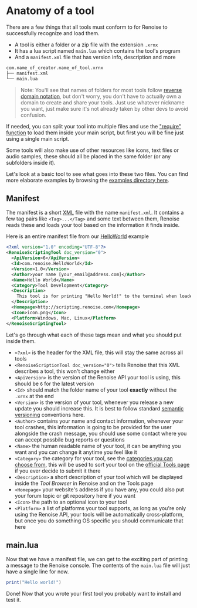 # Anatomy of a tool

There are a few things that all tools must conform to for Renoise to successfully recognize and load them.

* A tool is either a folder or a zip file with the extension `.xrnx`
* It has a lua script named `main.lua` which contains the tool's program
* And a `manifest.xml` file that has version info, description and more

```sh
com.name_of_creator.name_of_tool.xrnx
├── manifest.xml
└── main.lua
```

> Note: You'll see that names of folders for most tools follow [reverse domain notation](https://en.wikipedia.org/wiki/Reverse_domain_name_notation), but don't worry, you don't have to actually own a domain to create and share your tools. Just use whatever nickname you want, just make sure it's not already taken by other devs to avoid confusion.

If needed, you can split your tool into multiple files and use the ["require" function](https://www.lua.org/pil/8.1.html) to load them inside your main script, but first you will be fine just using a single main script.

Some tools will also make use of other resources like icons, text files or audio samples, these should all be placed in the same folder (or any subfolders inside it).

Let's look at a basic tool to see what goes into these two files. You can find more elaborate examples by browsing the [examples directory here](TODO#link-to-examples-readme).

## Manifest

The manifest is a short [XML](https://www.w3schools.com/XML/xml_whatis.asp) file with the name `manifest.xml`. It contains a few tag pairs like `<Tag>...</Tag>` and some text between them, Renoise reads these and loads your tool based on the information it finds inside.

Here is an entire manifest file from our [HelloWorld](TODO#helloworld-folder) example

<!-- TODO copy data from the actual tool folder here -->
```xml
<?xml version="1.0" encoding="UTF-8"?>
<RenoiseScriptingTool doc_version="0">
  <ApiVersion>6</ApiVersion>
  <Id>com.renoise.HelloWorld</Id>
  <Version>1.0</Version>
  <Author>your name [your_email@address.com]</Author>
  <Name>Hello World</Name>
  <Category>Tool Development</Category>
  <Description>
    This tool is for printing "Hello World!" to the terminal when loaded.
  </Description>
  <Homepage>http://scripting.renoise.com</Homepage>
  <Icon>icon.png</Icon>
  <Platform>Windows, Mac, Linux</Platform>
</RenoiseScriptingTool>
```

Let's go through what each of these tags mean and what you should put inside them.
* `<?xml>` is the header for the XML file, this will stay the same across all tools
* `<RenoiseScriptionTool doc_version="0">` tells Renoise that this XML describes a tool, this won't change either
* `<ApiVersion>` is the version of the Renoise API your tool is using, this should be `6` for the latest version
* `<Id>` should match the folder name of your tool **exactly** without the `.xrnx` at the end
* `<Version>` is the version of your tool, whenever you release a new update you should increase this. It is best to follow standard [semantic versioning](https://semver.org/) conventions here.
* `<Author>` contains your name and contact information, whenever your tool crashes, this information is going to be provided for the user alongside the crash message, you should use some contact where you can accept possbile bug reports or questions
* `<Name>` the human readable name of your tool, it can be anything you want and you can change it anytime you feel like it
* `<Category>` the category for your tool, see the [categories you can choose from](TODO#possible-categories), this will be used to sort your tool on the [official Tools page](https://www.renoise.com/tools) if you ever decide to submit it there
* `<Description>` a short description of your tool which will be displayed inside the *Tool Browser* in Renoise and on the Tools page
* `<Homepage>` your website's address if you have any, you could also put your forum topic or git repository here if you want
* `<Icon>` the path to an optional icon to your tool
* `<Platform>` a list of platforms your tool supports, as long as you're only using the Renoise API, your tools will be automatically cross-platform, but once you do something OS specific you should communicate that here

## main.lua

Now that we have a manifest file, we can get to the exciting part of printing a message to the Renoise console. The contents of the `main.lua` file will just have a single line for now.

```lua
print("Hello world!")
```

Done! Now that you wrote your first tool you probably want to install and test it.